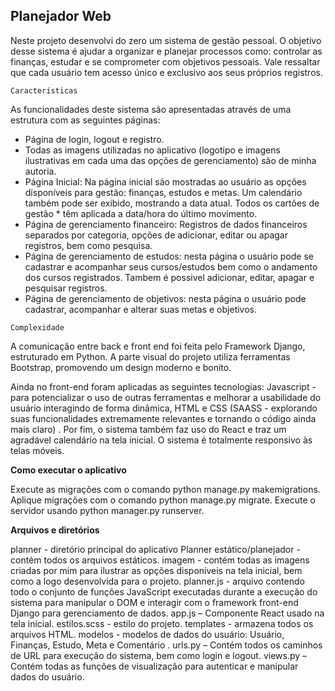 ## Planejador Web

Neste projeto desenvolvi do zero um sistema de gestão pessoal. O objetivo desse sistema é ajudar a organizar e planejar processos como: controlar as finanças, estudar e se comprometer com objetivos pessoais. Vale ressaltar que cada usuário tem acesso único e exclusivo aos seus próprios registros.

`Características`

As funcionalidades deste sistema são apresentadas através de uma estrutura com as seguintes páginas:

* Página de login, logout e registro.
* Todas as imagens utilizadas no aplicativo (logotipo e imagens ilustrativas em cada uma das opções de gerenciamento) são de minha autoria.
* Página Inicial: Na página inicial são mostradas ao usuário as opções disponíveis para gestão: finanças, estudos e metas. Um calendário também pode ser exibido, mostrando a data atual. Todos os cartões de gestão * têm aplicada a data/hora do último movimento.
* Página de gerenciamento financeiro: Registros de dados financeiros separados por categoria, opções de adicionar, editar ou apagar registros, bem como pesquisa.
* Página de gerenciamento de estudos: nesta página o usuário pode se cadastrar e acompanhar seus cursos/estudos bem como o andamento dos cursos registrados. Tambem é possivel adicionar, editar, apagar e pesquisar registros. 
* Página de gerenciamento de objetivos: nesta página o usuário pode cadastrar, acompanhar e alterar suas metas e objetivos. 

`Complexidade`

A comunicação entre back e front end foi feita pelo Framework Django, estruturado em Python. A parte visual do projeto utiliza ferramentas Bootstrap, promovendo um design moderno e bonito.

Ainda no front-end foram aplicadas as seguintes tecnologias: Javascript - para potencializar o uso de outras ferramentas e melhorar a usabilidade do usuário interagindo de forma dinâmica, HTML e CSS (SAASS - explorando suas funcionalidades extremamente relevantes e tornando o código ainda mais claro) . Por fim, o sistema também faz uso do React e traz um agradável calendário na tela inicial. O sistema é totalmente responsivo às telas móveis.

**Como executar o aplicativo**

Execute as migrações com o comando python manage.py makemigrations.
Aplique migrações com o comando python manage.py migrate.
Execute o servidor usando python manager.py runserver.

**Arquivos e diretórios** 

planner - diretório principal do aplicativo Planner
estático/planejador - contém todos os arquivos estáticos.
imagem - contém todas as imagens criadas por mim para ilustrar as opções disponíveis na tela inicial, bem como a logo desenvolvida para o projeto.
planner.js - arquivo contendo todo o conjunto de funções JavaScript executadas durante a execução do sistema para manipular o DOM e interagir com o framework front-end Django para gerenciamento de dados.
app.js – Componente React usado na tela inicial.
estilos.scss - estilo do projeto.
templates - armazena todos os arquivos HTML.
modelos - modelos de dados do usuário: Usuário, Finanças, Estudo, Meta e Comentário .
urls.py – Contém todos os caminhos de URL para execução do sistema, bem como login e logout.
views.py – Contém todas as funções de visualização para autenticar e manipular dados do usuário.
